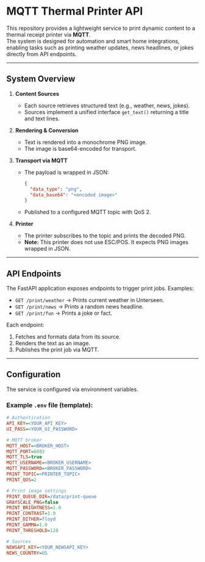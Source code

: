 # MQTT Thermal Printer API

This repository provides a lightweight service to print dynamic content to a thermal receipt printer via **MQTT**.  
The system is designed for automation and smart home integrations, enabling tasks such as printing weather updates, news headlines, or jokes directly from API endpoints.

---

## System Overview

1. **Content Sources**  
   - Each source retrieves structured text (e.g., weather, news, jokes).  
   - Sources implement a unified interface `get_text()` returning a title and text lines.  

2. **Rendering & Conversion**  
   - Text is rendered into a monochrome PNG image.  
   - The image is base64-encoded for transport.  

3. **Transport via MQTT**  
   - The payload is wrapped in JSON:  
     ```json
     {
       "data_type": "png",
       "data_base64": "<encoded image>"
     }
     ```  
   - Published to a configured MQTT topic with QoS 2.  

4. **Printer**  
   - The printer subscribes to the topic and prints the decoded PNG.  
   - **Note:** This printer does not use ESC/POS. It expects PNG images wrapped in JSON.  

---

## API Endpoints

The FastAPI application exposes endpoints to trigger print jobs. Examples:

- `GET /print/weather` → Prints current weather in Unterseen.  
- `GET /print/news` → Prints a random news headline.  
- `GET /print/fun` → Prints a joke or fact.  

Each endpoint:  
1. Fetches and formats data from its source.  
2. Renders the text as an image.  
3. Publishes the print job via MQTT.  

---

## Configuration

The service is configured via environment variables.  

### Example `.env` file (template):

```ini
# Authentication
API_KEY=<YOUR_API_KEY>
UI_PASS=<YOUR_UI_PASSWORD>

# MQTT broker
MQTT_HOST=<BROKER_HOST>
MQTT_PORT=8883
MQTT_TLS=true
MQTT_USERNAME=<BROKER_USERNAME>
MQTT_PASSWORD=<BROKER_PASSWORD>
PRINT_TOPIC=<PRINTER_TOPIC>
PRINT_QOS=2

# Print image settings
PRINT_QUEUE_DIR=/data/print-queue
GRAYSCALE_PNG=false
PRINT_BRIGHTNESS=1.0
PRINT_CONTRAST=1.0
PRINT_DITHER=floyd
PRINT_GAMMA=1.0
PRINT_THRESHOLD=128

# Sources
NEWSAPI_KEY=<YOUR_NEWSAPI_KEY>
NEWS_COUNTRY=US
